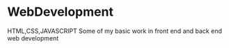 # WebDevelopment
HTML,CSS,JAVASCRIPT
Some of my basic work in front end and back end web development
